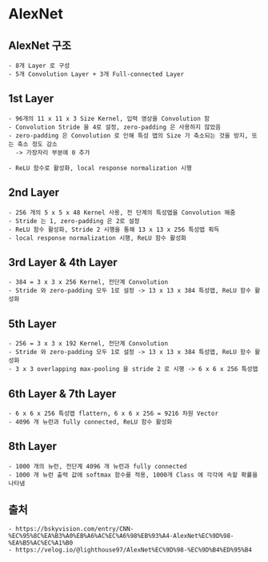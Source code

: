 # AlexNet
## AlexNet 구조
    - 8개 Layer 로 구성
    - 5개 Convolution Layer + 3개 Full-connected Layer

## 1st Layer
    - 96개의 11 x 11 x 3 Size Kernel, 입력 영상을 Convolution 함
    - Convolution Stride 을 4로 설정, zero-padding 은 사용하지 않았음
    - zero-padding 은 Convolution 로 인해 특성 맵의 Size 가 축소되는 것을 방지, 또는 축소 정도 감소
      -> 가장자리 부분에 0 추가

    - ReLU 함수로 활성화, local response normalization 시행

## 2nd Layer
    - 256 개의 5 x 5 x 48 Kernel 사용, 전 단계의 특성맵을 Convolution 해줌
    - Stride 는 1, zero-padding 은 2로 설정
    - ReLU 함수 활성화, Stride 2 시행을 통해 13 x 13 x 256 특성맵 획득
    - local response normalization 시행, ReLU 함수 활성화

## 3rd Layer & 4th Layer
    - 384 = 3 x 3 x 256 Kernel, 전단계 Convolution
    - Stride 와 zero-padding 모두 1로 설정 -> 13 x 13 x 384 특성맵, ReLU 함수 활성화

## 5th Layer
    - 256 = 3 x 3 x 192 Kernel, 전단계 Convolution
    - Stride 와 zero-padding 모두 1로 설정 -> 13 x 13 x 384 특성맵, ReLU 함수 활성화
    - 3 x 3 overlapping max-pooling 을 stride 2 로 시행 -> 6 x 6 x 256 특성맵

## 6th Layer & 7th Layer
    - 6 x 6 x 256 특성맵 flattern, 6 x 6 x 256 = 9216 차원 Vector
    - 4096 개 뉴런과 fully connected, ReLU 함수 활성화

## 8th Layer
    - 1000 개의 뉴런, 전단계 4096 개 뉴런과 fully connected
    - 1000 개 뉴런 출력 값에 softmax 함수를 적용, 1000개 Class 에 각각에 속할 확률을 나타냄

## 출처
    - https://bskyvision.com/entry/CNN-%EC%95%8C%EA%B3%A0%EB%A6%AC%EC%A6%98%EB%93%A4-AlexNet%EC%9D%98-%EA%B5%AC%EC%A1%B0
    - https://velog.io/@lighthouse97/AlexNet%EC%9D%98-%EC%9D%B4%ED%95%B4
